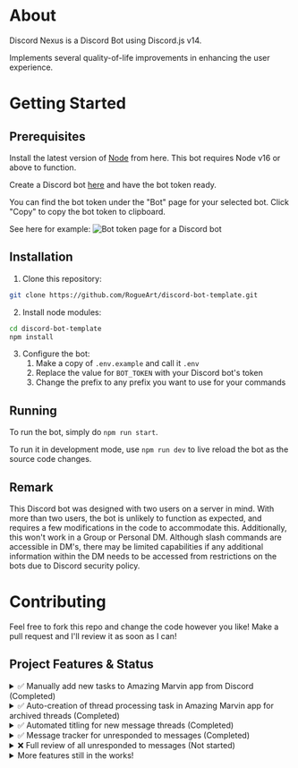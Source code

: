 # About

Discord Nexus is a Discord Bot using Discord.js v14.

Implements several quality-of-life improvements in enhancing the user experience. 

# Getting Started

## Prerequisites

Install the latest version of [Node](https://nodejs.org/en/download/) from here. 
This bot requires Node v16 or above to function.

Create a Discord bot [here](https://discord.com/developers) and have the bot token ready.

You can find the bot token under the "Bot" page for your selected bot. Click "Copy" to copy the bot token to clipboard.

See here for example:
![Bot token page for a Discord bot](https://github.com/ThePhysic/Discord-Butler/assets/57155067/24af185b-5e7d-46dc-aa84-a6af3f3f7770)

## Installation

1. Clone this repository:
```bash
git clone https://github.com/RogueArt/discord-bot-template.git
```

2. Install node modules:
```bash
cd discord-bot-template
npm install
```

3. Configure the bot:
   1. Make a copy of `.env.example` and call it `.env`
   2. Replace the value for `BOT_TOKEN` with your Discord bot's token
   3. Change the prefix to any prefix you want to use for your commands

## Running

To run the bot, simply do `npm run start`. 

To run it in development mode, use `npm run dev` to live reload the bot as the source code changes.

## Remark
This Discord bot was designed with two users on a server in mind. With more than two users, the bot is unlikely to function as expected, and requires a few modifications in the code to accommodate this. 
Additionally, this won't work in a Group or Personal DM. Although slash commands are accessible in DM's, there may be limited capabilities if any additional information within the DM needs to be accessed
from restrictions on the bots due to Discord security policy. 


# Contributing

Feel free to fork this repo and change the code however you like! Make a pull request and I'll review it as soon as I can!

## Project Features & Status

<details>
  <summary>✅ Manually add new tasks to Amazing Marvin app from Discord (Completed)</summary>

  - Add a new task to your Amazing Marvin within Discord via nodemailer.
  - Has slash command implementation for seamless integration into Discord.
  - Execute the `/addtask` command and write the task you want to add (e.g. Clean kitchen +today ~30m).
  - Boolean option labeled as "mirror" to indicate whether you want the task to be created for only yourself (false) or both you and the other user in the chat (true). 
</details>

<details>
  <summary>✅ Auto-creation of thread processing task in Amazing Marvin app for archived threads (Completed)</summary>

  - When a message thread is closed manually or due to inactivity, the bot will send a messages to confirm if you're finished talking in the thread.
  - If you react with a thumbs down emoji the thread will be reopened.
  - If you react with a thumbs up emoji, the thread will stay closed and a new task will be created in both user's Amazing marvin to process the messages in your thread (in case you had any enlightening discussions or valuable insights come about in the thread. 
</details>

<details>
  <summary>✅ Automated titling for new message threads (Completed)</summary>

  - When a new message thread is created, the bot will checck the starter message (i.e. the message the thread is created for) for a title in the form `**THIS IS A TITLE**`. If it finds a title, it will automatically be used as the title for the thread. 
</details>

<details>
  <summary>✅ Message tracker for unresponded to messages (Completed)</summary>

  - Remembering and finding all the messages you may need to respond to in a server can be complex sometimes, so this designates a single message (a message tracker) to keep a list of all of them.
  - Executing the slash command `/review` and giving it the message link to the message you want reviewed (i.e. responded to) will be added to the message tracker, organized by user.
  - Message trackers are newly created when there are currently no other message trackers. Message trackers are pinned in a single channel.
  - Reacting to the message tracker with the ✅ emoji will unpin the message tracker. This indicates to the bot all reviews are finished, and thus any new reviews will be added to a newly created message tracker. 
</details>

<details>
  <summary>❌  Full review of all unresponded to messages (Not started)</summary>

  - Executing `/catalogreview` will result in an exhuastive breakdown of all open threads left unresponded to by each user.
  - This will serve as a check for any messages perhaps missed if you're running a server with many channels and many active threads. 
</details>

<details>
  <summary>More features still in the works!</summary>
</details>

<!-- Continue adding other sections as needed, following the same format -->
